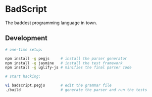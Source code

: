 # BadScript

The baddest programming language in town.

## Development

```bash
# one-time setup:

npm install -g pegjs     # install the parser generator
npm install -g jasmine   # install the test framework
npm install -g uglify-js # minifies the final parser code

# start hacking:

vi badscript.pegjs       # edit the grammar file
./build                  # generate the parser and run the tests
```
